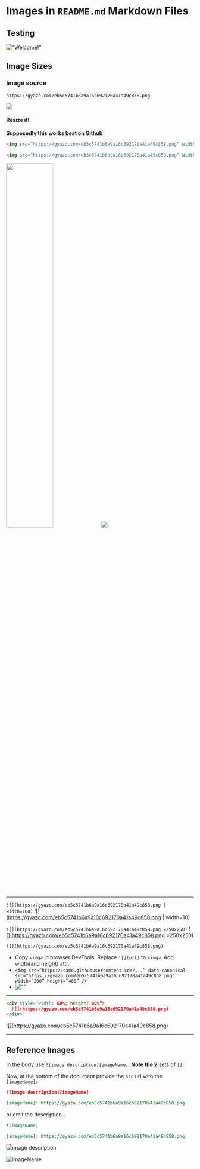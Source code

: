 # Images in `README.md` Markdown Files

## Testing

<div align=“center” width=“50”>

<img src=“https://i.imgur.com/dTYwdG1.gif” alt=“Welcome!” width=“300”/>

</div>

## Image Sizes

### Image source

`https://gyazo.com/eb5c5741b6a9a16c692170a41a49c858.png`

![](https://gyazo.com/eb5c5741b6a9a16c692170a41a49c858.png)

#### Resize it!

**Supposedly this works best on Github**

```markdown
<img src=“https://gyazo.com/eb5c5741b6a9a16c692170a41a49c858.png” width=50% />

<img src=“https://gyazo.com/eb5c5741b6a9a16c692170a41a49c858.png” width=“100px” />
```

<img src=“https://gyazo.com/eb5c5741b6a9a16c692170a41a49c858.png” width=50% />

<img src=“https://gyazo.com/eb5c5741b6a9a16c692170a41a49c858.png” width=“100px” />

---

`![](https://gyazo.com/eb5c5741b6a9a16c692170a41a49c858.png | width=100)`
![](https://gyazo.com/eb5c5741b6a9a16c692170a41a49c858.png | width=10)

`![](https://gyazo.com/eb5c5741b6a9a16c692170a41a49c858.png =250x250)`
![](https://gyazo.com/eb5c5741b6a9a16c692170a41a49c858.png =250x250)

`![](https://gyazo.com/eb5c5741b6a9a16c692170a41a49c858.png)`  
  - Copy `<img>` in browser DevTools. Replace `![](url)` to `<img>`. Add width(and height) attr.
  - `<img src=“https://camo.githubusercontent.com/...” data-canonical-src=“https://gyazo.com/eb5c5741b6a9a16c692170a41a49c858.png” width=“200” height=“400” />`
  - <img src=“https://camo.githubusercontent.com/331400aee821efda2e36ee9b3bc8bce93b975109/68747470733a2f2f6779617a6f2e636f6d2f65623563353734316236613961313663363932313730613431613439633835382e706e67” alt=“” data-canonical-src=“https://gyazo.com/eb5c5741b6a9a16c692170a41a49c858.png” width=“200” height=“400” />

---

```markdown
<div style=“width: 60%; height: 60%”>
  ![](https://gyazo.com/eb5c5741b6a9a16c692170a41a49c858.png)
</div>
```

<div style=“width: 60%; height: 60%”>
  ![](https://gyazo.com/eb5c5741b6a9a16c692170a41a49c858.png)
</div>

---

## Reference Images

In the body use `![image description][imageName]`. **Note the 2** sets of `[]`.

Now, at the bottom of the document provide the `src` url with the `[imageName]:
`
```markdown
![image description][imageName]

[imageName]: https://gyazo.com/eb5c5741b6a9a16c692170a41a49c858.png
```
or omit the description…

```markdown
![imageName]

[imageName]: https://gyazo.com/eb5c5741b6a9a16c692170a41a49c858.png
```

![image description][imageName]

![imageName]

[imageName]: https://gyazo.com/eb5c5741b6a9a16c692170a41a49c858.png
